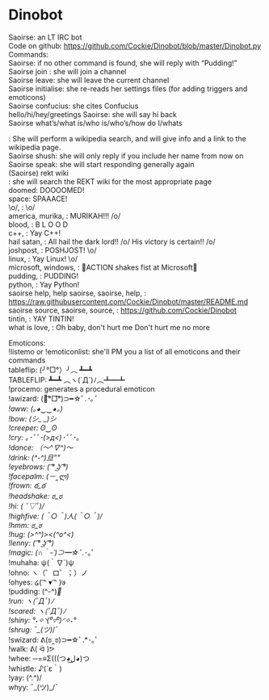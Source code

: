 # Dinobot
Saoirse: an LT IRC bot  
Code on github: https://github.com/Cockie/Dinobot/blob/master/Dinobot.py  
Commands:  
Saoirse: if no other command is found, she will reply with “Pudding!”  
Saoirse join <channel>: she will join a channel  
Saoirse leave: she will leave the current channel  
Saoirse initialise: she re-reads her settings files (for adding triggers and emoticons)  
Saoirse confucius: she cites Confucius  
hello/hi/hey/greetings Saoirse: she will say hi back  
Saoirse what’s/what is/who is/who’s/how do I/whats <search term>: She will perform a wikipedia search, and will give info and a link to the wikipedia page.  
Saoirse shush: she will only reply if you include her name from now on  
Saoirse speak: she will start responding generally again  
(Saoirse) rekt wiki <search terms>: she will search the REKT wiki for the most appropriate page  
doomed: DOOOOMED!  
space: SPAAACE!  
\o/, : \o/  
america, murika, : MURIKAH!!! /o/  
blood, : B L O O D  
c++, : Yay C++!  
hail satan, : All hail the dark lord!! /o/ His victory is certain!! /o/  
joshpost, : POSHJOST! \o/  
linux, : Yay Linux! \o/  
microsoft, windows, : ACTION shakes fist at Microsoft  
pudding, : PUDDING!  
python, : Yay Python!  
saoirse help, help saoirse, saoirse, help, : https://raw.githubusercontent.com/Cockie/Dinobot/master/README.md  
saoirse source, saoirse, source, : https://github.com/Cockie/Dinobot  
tintin, : YAY TINTIN!  
what is love, : Oh baby, don't hurt me
Don't hurt me no more  
  
Emoticons:  
!listemo or !emoticonlist: she'll PM you a list of all emoticons and their commands  
tableflip: (╯°□°）╯︵ ┻━┻    
TABLEFLIP: ┻━┻ ︵ヽ(`Д´)ﾉ︵┻━┻    
!procemo: generates a procedural emoticon  
!awizard: (｡͡°□͡°)⊃━☆ﾟ.*･｡ﾟ  
!aww: (｡◕‿‿◕｡)  
!bow: (シ_ _)シ  
!creeper: ʘ‿ʘ  
!cry: ｡･ﾟﾟ･(>д<)･ﾟﾟ･｡  
!dance: （〜^∇^)〜  
!drink: (^-^)_旦”"  
!eyebrows: ( ͡° ͜ʖ ͡°)  
!facepalm: (－‸ლ)  
!frown: ఠ_ఠ  
!headshake: ಠ_ಠ  
!hi: ( ﾟ▽ﾟ)/  
!highfive: \(＾○＾)人(＾○＾)/  
!hmm: ಠ_ಠ  
!hug: (>^_^)><(^o^<)  
!lenny: ( ͡° ͜ʖ ͡°)  
!magic: (∩｀-´)⊃━☆ﾟ.*･｡ﾟ  
!muhaha: ψ(｀∇´)ψ  
!ohno:  ヽ（゜ロ゜；）ノ  
!ohyes: ໒( ͡ᵔ ▾ ͡ᵔ )७  
!pudding: (^-^)_🍮  
!run: ヽ(ﾟДﾟ)ﾉ  
!scared: ヽ(ﾟДﾟ)ﾉ  
!shiny: °˖✧◝(⁰▿⁰)◜✧˖°  
!shrug: ¯\_(ツ)_/¯  
!swizard: ᕕ(ಠ‸ಠ)⊃━☆ﾟ.*･｡ﾟ  
!walk: ᕕ( ᐛ )ᕗ  
!whee: ─=≡Σ(((つ◕ل͜◕)つ  
!whistle: ♪(´ε｀)  
!yay: \(^.^)/  
whyy: ¯\_(ツ)_/¯  
